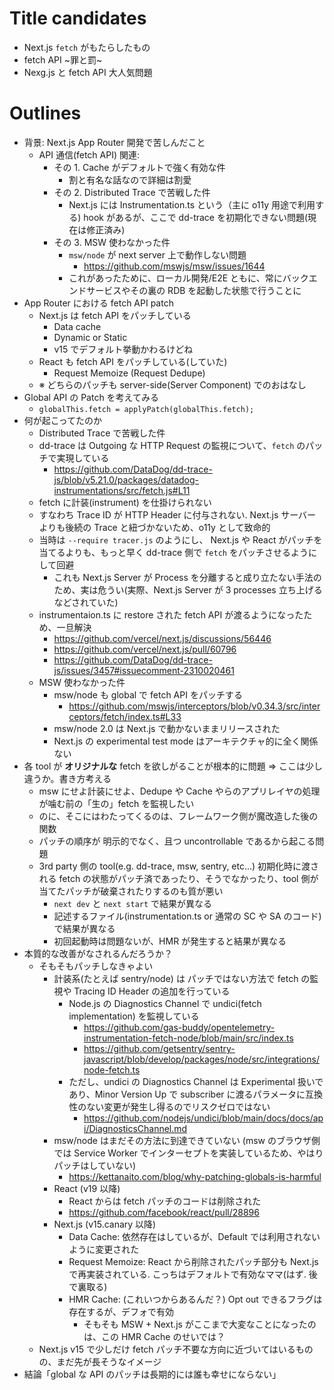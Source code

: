 # Title candidates

- Next.js `fetch` がもたらしたもの
- fetch API ~罪と罰~
- Nexg.js と fetch API 大人気問題

# Outlines

- 背景: Next.js App Router 開発で苦しんだこと
  - API 通信(fetch API) 関連:
    - その 1. Cache がデフォルトで強く有効な件
      - 割と有名な話なので詳細は割愛
    - その 2. Distributed Trace で苦戦した件
      - Next.js には Instrumentation.ts という（主に o11y 用途で利用する) hook があるが、ここで dd-trace を初期化できない問題(現在は修正済み)
    - その 3. MSW 使わなかった件
      - `msw/node` が next server 上で動作しない問題
        - https://github.com/mswjs/msw/issues/1644
      - これがあったために、ローカル開発/E2E ともに、常にバックエンドサービスやその裏の RDB を起動した状態で行うことに
- App Router における fetch API patch
  - Next.js は fetch API をパッチしている
    - Data cache
    - Dynamic or Static
    - v15 でデフォルト挙動かわるけどね
  - React も fetch API をパッチしている(していた)
    - Request Memoize (Request Dedupe)
  - ※ どちらのパッチも server-side(Server Component) でのおはなし
- Global API の Patch を考えてみる
  - `globalThis.fetch = applyPatch(globalThis.fetch);`
- 何が起こってたのか
  - Distributed Trace で苦戦した件
  - dd-trace は Outgoing な HTTP Request の監視について、`fetch` のパッチで実現している
    - https://github.com/DataDog/dd-trace-js/blob/v5.21.0/packages/datadog-instrumentations/src/fetch.js#L11
  - fetch に計装(instrument) を仕掛けられない
  - すなわち Trace ID が HTTP Header に付与されない. Next.js サーバーよりも後続の Trace と紐づかないため、o11y として致命的
  - 当時は `--require tracer.js` のようにし、 Next.js や React がパッチを当てるよりも、もっと早く dd-trace 側で `fetch` をパッチさせるようにして回避
    - これも Next.js Server が Process を分離すると成り立たない手法のため、実は危うい(実際、Next.js Server が 3 processes 立ち上げるなどされていた)
  - instrumentaion.ts に restore された fetch API が渡るようになったため、一旦解決
    - https://github.com/vercel/next.js/discussions/56446
    - https://github.com/vercel/next.js/pull/60796
    - https://github.com/DataDog/dd-trace-js/issues/3457#issuecomment-2310020461
  - MSW 使わなかった件
    - msw/node も global で fetch API をパッチする
      - https://github.com/mswjs/interceptors/blob/v0.34.3/src/interceptors/fetch/index.ts#L33
    - msw/node 2.0 は Next.js で動かないままリリースされた
    - Next.js の experimental test mode はアーキテクチャ的に全く関係ない
- 各 tool が **オリジナルな** fetch を欲しがることが根本的に問題 => ここは少し違うか。書き方考える
  - msw にせよ計装にせよ、Dedupe や Cache やらのアプリレイヤの処理が噛む前の「生の」fetch を監視したい
  - のに、そこにはわたってくるのは、フレームワーク側が魔改造した後の関数
  - パッチの順序が 明示的でなく、且つ uncontrollable であるから起こる問題
  - 3rd party 側の tool(e.g. dd-trace, msw, sentry, etc...) 初期化時に渡される fetch の状態がパッチ済であったり、そうでなかったり、tool 側が当てたパッチが破棄されたりするのも質が悪い
    - `next dev` と `next start` で結果が異なる
    - 記述するファイル(instrumentation.ts or 通常の SC や SA のコード) で結果が異なる
    - 初回起動時は問題ないが、HMR が発生すると結果が異なる
- 本質的な改善がなされるんだろうか？
  - そもそもパッチしなきゃよい
    - 計装系(たとえば sentry/node) は パッチではない方法で fetch の監視や Tracing ID Header の追加を行っている
      - Node.js の Diagnostics Channel で undici(fetch implementation) を監視している
        - https://github.com/gas-buddy/opentelemetry-instrumentation-fetch-node/blob/main/src/index.ts
        - https://github.com/getsentry/sentry-javascript/blob/develop/packages/node/src/integrations/node-fetch.ts
      - ただし、undici の Diagnostics Channel は Experimental 扱いであり、Minor Version Up で subscriber に渡るパラメータに互換性のない変更が発生し得るのでリスクゼロではない
        - https://github.com/nodejs/undici/blob/main/docs/docs/api/DiagnosticsChannel.md
    - msw/node はまだその方法に到達できていない (msw のブラウザ側では Service Worker でインターセプトを実装しているため、やはりパッチはしていない)
      - https://kettanaito.com/blog/why-patching-globals-is-harmful
    - React (v19 以降)
      - React からは fetch パッチのコードは削除された
      - https://github.com/facebook/react/pull/28896
    - Next.js (v15.canary 以降)
      - Data Cache: 依然存在はしているが、Default では利用されないように変更された
      - Request Memoize: React から削除されたパッチ部分も Next.js で再実装されている. こっちはデフォルトで有効なママ(はず. 後で裏取る)
      - HMR Cache: (これいつからあるんだ？) Opt out できるフラグは存在するが、デフォで有効
        - そもそも MSW + Next.js がここまで大変なことになったのは、この HMR Cache のせいでは？
  - Next.js v15 で少しだけ fetch パッチ不要な方向に近づいてはいるものの、まだ先が長そうなイメージ
- 結論「global な API のパッチは長期的には誰も幸せにならない」

